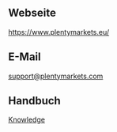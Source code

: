 ## Webseite
 
https://www.plentymarkets.eu/
 
## E-Mail
 
<a href="mailto:support@plentymarkets.com">support@plentymarkets.com</a>

## Handbuch

<a href="https://knowledge.plentymarkets.com/omni-channel/multi-channel/real-de/real-de-einrichten" target="_blank">Knowledge</a>